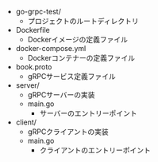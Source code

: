 - go-grpc-test/
  - プロジェクトのルートディレクトリ
- Dockerfile
  - Dockerイメージの定義ファイル
- docker-compose.yml
  - Dockerコンテナーの定義ファイル
- book.proto
  - gRPCサービス定義ファイル
- server/
  - gRPCサーバーの実装
  - main.go
    - サーバーのエントリーポイント
- client/
  - gRPCクライアントの実装
  - main.go
    - クライアントのエントリーポイント

